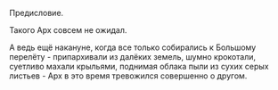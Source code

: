 Предисловие.

Такого Арх совсем не ожидал.

А ведь ещё накануне, когда все только собирались к Большому перелёту - припархивали из далёких земель, шумно крокотали, суетливо махали крыльями, поднимая облака пыли из сухих серых листьев - Арх в это время тревожился совершенно о другом.
